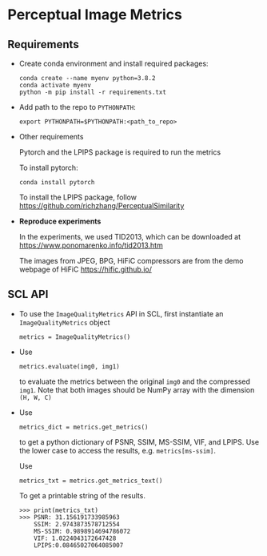 # Perceptual Image Metrics

## Requirements
- Create conda environment and install required packages:
    ```
    conda create --name myenv python=3.8.2
    conda activate myenv
    python -m pip install -r requirements.txt
    ```
- Add path to the repo to `PYTHONPATH`:
    ```
    export PYTHONPATH=$PYTHONPATH:<path_to_repo>
    ``` 

- Other requirements

    Pytorch and the LPIPS package is required to run the metrics
    
    To install pytorch:
    ```
    conda install pytorch
    ```
    
    To install the LPIPS package, follow https://github.com/richzhang/PerceptualSimilarity
    
- **Reproduce experiments**

    In the experiments, we used TID2013, which can be downloaded at https://www.ponomarenko.info/tid2013.htm
    
    The images from JPEG, BPG, HiFiC compressors are from the demo webpage of HiFiC https://hific.github.io/
    
## SCL API
- To use the `ImageQualityMetrics` API in SCL, first instantiate an `ImageQualityMetrics` object
    ```
    metrics = ImageQualityMetrics()
    ```
- Use
    ```
    metrics.evaluate(img0, img1)
    ```
    to evaluate the metrics between the original `img0` and the compressed `img1`. Note that both images should be NumPy array with the dimension `(H, W, C)`
    
- Use
    ```
    metrics_dict = metrics.get_metrics()
    ```
    to get a python dictionary of PSNR, SSIM, MS-SSIM, VIF, and LPIPS. Use the lower case to access the results, e.g. `metrics[ms-ssim]`. 
    
    Use
    ```
    metrics_txt = metrics.get_metrics_text()
    ```
    To get a printable string of the results.
    ```
    >>> print(metrics_txt)
    >>> PSNR: 31.156191733985963
        SSIM: 2.9743873578712554
        MS-SSIM: 0.9898914694786072
        VIF: 1.0224043172647428
        LPIPS:0.08465027064085007
    ```
    

